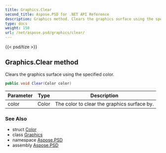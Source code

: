 ```yaml
---
title: Graphics.Clear
second_title: Aspose.PSD for .NET API Reference
description: Graphics method. Clears the graphics surface using the specified color
type: docs
weight: 150
url: /net/aspose.psd/graphics/clear/
---
```

{{< psd/tize >}}
## Graphics.Clear method

Clears the graphics surface using the specified color.

```csharp
public void Clear(Color color)
```

| Parameter | Type | Description |
| --- | --- | --- |
| color | Color | The color to clear the graphics surface by. |

### See Also

* struct [Color](../../color/)
* class [Graphics](../)
* namespace [Aspose.PSD](../../../aspose.psd/)
* assembly [Aspose.PSD](../../../)


